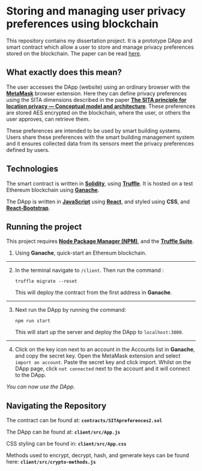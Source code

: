 # Storing and managing user privacy preferences using blockchain
This repository contains my dissertation project. It is a prototype DApp and smart contract which allow a user to store and manage privacy preferences stored on the blockchain. The paper can be read [here](https://github.com/JoelGibson20/SITApreferencesManagement/blob/main/Dissertation%20Paper.pdf).

## What exactly does this mean?
The user accesses the DApp (website) using an ordinary browser with the [**MetaMask**](https://metamask.io/) browser extension. Here they can define privacy preferences using the SITA dimensions described in the paper  [**The SITA principle for location privacy — Conceptual model and architecture**](https://www.researchgate.net/publication/286760053_The_SITA_principle_for_location_privacy_-_Conceptual_model_and_architecture). These preferences are stored AES encrypted on the blockchain, where the user, or others the user approves, can retrieve them.

These preferences are intended to be used by smart building systems. Users share these preferences with the smart building management system and it ensures collected data from its sensors meet the privacy preferences defined by users.

## Technologies
The smart contract is written in [**Solidity**](https://docs.soliditylang.org/en/v0.8.13/), using [**Truffle**](https://trufflesuite.com/truffle/). It is hosted on a test Ethereum blockchain using [**Ganache**](https://trufflesuite.com/ganache/).

The DApp is written in [**JavaScript**](https://www.javascript.com/) using [**React**](https://reactjs.org/), and styled using **CSS**, and [**React-Bootstrap**](https://react-bootstrap.github.io/).

## Running the project
This project requires [**Node Package Manager (NPM)**](https://www.npmjs.com/), and the [**Truffle Suite**](https://trufflesuite.com/).

1. Using **Ganache**, quick-start an Ethereum blockchain.
---
2. In the terminal navigate to `/client`. Then run the command :

   `truffle migrate --reset`

   This will deploy the contract from the   first address in **Ganache**.

---
3. Next run the DApp by running the command:

   `npm run start`

   This will start up the server and deploy the DApp to `localhost:3000`.
---
4. Click on the key icon next to an account in the Accounts list in **Ganache**, and copy the secret key. Open the MetaMask extension and select `import an account`. Paste the secret key and click import. Whilst on the DApp page, click `not connected` next to the account and it will connect to the DApp.

*You can now use the DApp*.

## Navigating the Repository

The contract can be found at:
**`contracts/SITApreferences2.sol`**

The DApp can be found at:
**`client/src/App.js`**

CSS styling can be found in:
**`client/src/App.css`**

Methods used to encrypt, decrypt, hash, and generate keys can be found here:
**`client/src/crypto-methods.js`**

